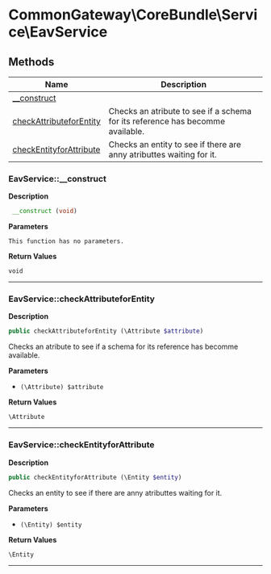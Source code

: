 # CommonGateway\CoreBundle\Service\EavService  







## Methods

| Name | Description |
|------|-------------|
|[__construct](#eavservice__construct)||
|[checkAttributeforEntity](#eavservicecheckattributeforentity)|Checks an atribute to see if a schema for its reference has becomme available.|
|[checkEntityforAttribute](#eavservicecheckentityforattribute)|Checks an entity to see if there are anny atributtes waiting for it.|




### EavService::__construct  

**Description**

```php
 __construct (void)
```

 

 

**Parameters**

`This function has no parameters.`

**Return Values**

`void`


<hr />


### EavService::checkAttributeforEntity  

**Description**

```php
public checkAttributeforEntity (\Attribute $attribute)
```

Checks an atribute to see if a schema for its reference has becomme available. 

 

**Parameters**

* `(\Attribute) $attribute`

**Return Values**

`\Attribute`




<hr />


### EavService::checkEntityforAttribute  

**Description**

```php
public checkEntityforAttribute (\Entity $entity)
```

Checks an entity to see if there are anny atributtes waiting for it. 

 

**Parameters**

* `(\Entity) $entity`

**Return Values**

`\Entity`




<hr />

